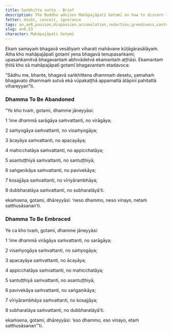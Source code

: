 ```yaml
---
title: Saṅkhitta sutta - Brief
description: The Buddha advises Mahāpajāpatī Gotamī on how to discern the teachings to be abandoned and the teachings to be embraced by observing for eight qualities.
fetter: doubt, conceit, ignorance
tags: an,an8,passion,dispassion,accumulation,reduction,greediness,contentment,company,seclusion,procrastination,energy,effort,arousal,enthusiasm,support,abandonment,embracement
slug: an8.53
character: Mahāpajāpati Gotamī
---
```


Ekaṁ samayaṁ bhagavā vesāliyaṁ viharati mahāvane kūṭāgārasālāyaṁ. Atha kho mahāpajāpatī gotamī yena bhagavā tenupasaṅkami; upasaṅkamitvā bhagavantaṁ abhivādetvā ekamantaṁ aṭṭhāsi. Ekamantaṁ ṭhitā kho sā mahāpajāpatī gotamī bhagavantaṁ etadavoca:

“Sādhu me, bhante, bhagavā saṅkhittena dhammaṁ desetu, yamahaṁ bhagavato dhammaṁ sutvā ekā vūpakaṭṭhā appamattā ātāpinī pahitattā vihareyyan”ti.

### Dhamma To Be Abandoned

“Ye kho tvaṁ, gotami, dhamme jāneyyāsi:

1 ‘ime dhammā sarāgāya saṁvattanti, no virāgāya;

2 saṁyogāya saṁvattanti, no visaṁyogāya;

3 ācayāya saṁvattanti, no apacayāya;

4 mahicchatāya saṁvattanti, no appicchatāya;

5 asantuṭṭhiyā saṁvattanti, no santuṭṭhiyā;

6 saṅgaṇikāya saṁvattanti, no pavivekāya;

7 kosajjāya saṁvattanti, no vīriyārambhāya;

8 dubbharatāya saṁvattanti, no subharatāyā’ti.

ekaṁsena, gotami, dhāreyyāsi: ‘neso dhammo, neso vinayo, netaṁ satthusāsanan’ti.

### Dhamma To Be Embraced

Ye ca kho tvaṁ, gotami, dhamme jāneyyāsi:

1 ‘ime dhammā virāgāya saṁvattanti, no sarāgāya;

2 visaṁyogāya saṁvattanti, no saṁyogāya;

3 apacayāya saṁvattanti, no ācayāya;

4 appicchatāya saṁvattanti, no mahicchatāya;

5 santuṭṭhiyā saṁvattanti, no asantuṭṭhiyā;

6 pavivekāya saṁvattanti, no saṅgaṇikāya;

7 vīriyārambhāya saṁvattanti, no kosajjāya;

8 subharatāya saṁvattanti, no dubbharatāyā’ti.

ekaṁsena, gotami, dhāreyyāsi: ‘eso dhammo, eso vinayo, etaṁ satthusāsanan’”ti.
